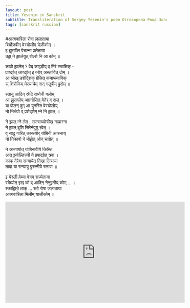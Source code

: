 ```yaml
---
layout: post
title: Yesenin in Sanskrit
subtitle: Transliteration of Sergey Yesenin's poem Отговорила Роща Золотая in devanAgarI phonetic
tags: [sanskrit russian]
---
```

#आत्गवारिला रोषा ज़लाताया \
बिर्योज़वीम् वेस्योलीम् येज़ीकोम् । \
इ झ़ुराव्लि पेचल्ना प्रलेताया \
उझ़् ने झ़ालेयुत् बोल्शे नि आ कोम् ॥ 

कावो झ़ालेत् ? वेद् काझ़्दीय् व् मिरे स्त्रान्निक् - \
प्राय्द्योत् ज़ाय्द्योत् इ व्नोव् अस्तावित् दोम् । \
आ व्सेख् उशेद्शिक् ग्रेज़ित् कनाप्ल्यानिक् \
स् शिरोकिम् मेस्याचेम् नाद् गलुबीम् प्रुदोम् ॥ 

स्तायु आदिन् स्रेदि राव्नेनी गलोय् \
आ झ़ुराव्लेय् आत्नोसित् वेतेर् व् दाल् । \
या पोलन् दुम् आ युनस्ति वेस्योलोय् \
नो निचेवो व् प्रशेद्शेम् म्ने नि झ़ाल् ॥ 

ने झ़ाल् म्ने लेत् , रास्त्राच्योन्नीख् नाप्रास्ना \
ने झ़ाल् दुशि सिरेनेवुयु च़्वेत्  । \
व् सादु गारित् कास्त्योर् र्याबिनी क्रास्नाय् \
नो निकावो ने मोझ़ेत् ओन् साग्रेत् ॥ 

ने आब्गार्यात्  र्याबिनावीये किस्ति \
आत् झ़्योल्तिज़्नी ने प्रपाद्योत् त्रवा । \
काक् देरेवा रान्यायेत् तिखा लिस्त्या \
ताक् या रान्यायु ग्रुस्त्नीये स्लावा ॥ 

इ येस्ली व्रेम्या वेत्रम् राज़्मेताया \
स्ग्रेब्योत् इख् व्से व् आदिन् नेनुझ़्नीय् कोम् … । \
स्काझ़िच़े ताक् ... श्तो रोषा ज़लाताया  \
आत्गवारिला मिलीम् याज़ीकोम् ॥ 
<iframe width="560" height="315" src="https://www.youtube.com/embed/mEWTAasr9uM" frameborder="0" allow="accelerometer; autoplay; clipboard-write; encrypted-media; gyroscope; picture-in-picture" allowfullscreen></iframe>
